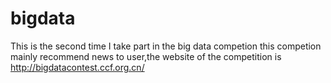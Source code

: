 bigdata
=======
This is the second time I take part in the big data competion
this competion mainly recommend news to user,the website of the competition is http://bigdatacontest.ccf.org.cn/
